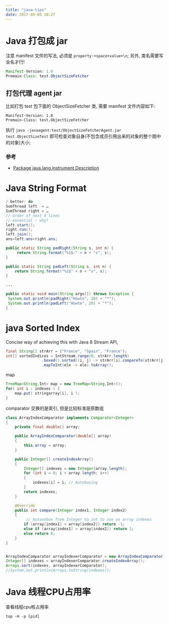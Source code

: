 ```yaml
---
title: "java-tips"
date: 2017-05-05 10:27
---
```



# Java 打包成 jar
注意 manifest 文件的写法, 必须是 `property:+space+value+\n`; 另外, 类名需要写全名才行!
```java
Manifest-Version: 1.0
Premain-Class: test.ObjectSizeFetcher

```

## 打包代理 agent jar
比如打包 test 包下面的 ObjectSizeFetcher 类, 需要 manifest 文件内容如下: 
```
Manifest-Version: 1.0
Premain-Class: test.ObjectSizeFetcher

```
执行 `java -javaagent:test/ObjectSizeFetcherAgent.jar test.ObjectSizeTest` 即可检查对象自身(不包含成员引用出来的对象的整个图中的对象)大小;

### 参考
 - [Package java.lang.instrument Description](http://docs.oracle.com/javase/8/docs/api/java/lang/instrument/package-summary.html)


# Java String Format
```java
/ better: do
SumThread left  = …
SumThread right = …
// order of next 4 lines
// essential – why?
left.start();
right.run();
left.join(); 
ans=left.ans+right.ans;
```



```java
public static String padRight(String s, int n) {
     return String.format("%1$-" + n + "s", s);  
}

public static String padLeft(String s, int n) {
    return String.format("%1$" + n + "s", s);  
}

...

public static void main(String args[]) throws Exception {
 System.out.println(padRight("Howto", 20) + "*");
 System.out.println(padLeft("Howto", 20) + "*");
}
```

# java Sorted Index

Concise way of achieving this with Java 8 Stream API,

```java
final String[] strArr = {"France", "Spain", "France"};
int[] sortedIndices = IntStream.range(0, strArr.length)
                .boxed().sorted((i, j) -> strArr[i].compareTo(strArr[j]) )
                .mapToInt(ele -> ele).toArray();
```
map
```java
TreeMap<String,Int> map = new TreeMap<String,Int>();
for( int i : indexes ) {
    map.put( stringarray[i], i );
}
```

comparator 交换的是索引, 但是比较标准是原数组

```java
class ArrayIndexComparator implements Comparator<Integer>
{
    private final double[] array;

    public ArrayIndexComparator(double[] array)
    {
        this.array = array;
    }

    public Integer[] createIndexArray()
    {
        Integer[] indexes = new Integer[array.length];
        for (int i = 0; i < array.length; i++)
        {
            indexes[i] = i; // Autoboxing
        }
        return indexes;
    }

    @Override
    public int compare(Integer index1, Integer index2)
    {
         // Autounbox from Integer to int to use as array indexes
    	if (array[index1] < array[index2]) return -1;
    	else if (array[index1] > array[index2]) return 1;
    	else return 0;
    }
}


ArrayIndexComparator arrayIndexerComparator = new ArrayIndexComparator(ratios);
Integer[] indexes = arrayIndexerComparator.createIndexArray();
Arrays.sort(indexes, arrayIndexerComparator);
//System.out.println(Arrays.toString(indexes));
```

# Java 线程CPU占用率
查看线程cpu核占用率
```
top -H -p [pid]
```

